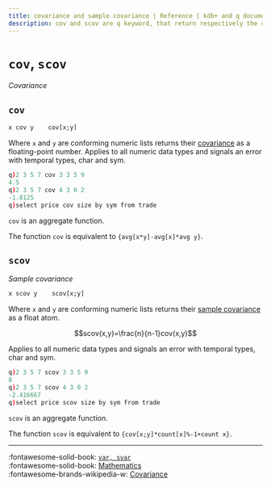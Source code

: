 ```yaml
---
title: covariance and sample covariance | Reference | kdb+ and q documentation
description: cov and scov are q keyword, that return respectively the covariance and sample covariance of two conforming numeric lists.
---
```

# `cov`, `scov`

_Covariance_




## `cov`

```txt
x cov y    cov[x;y]
```

Where `x` and `y` are conforming numeric lists returns their [covariance](https://en.wikipedia.org/wiki/Covariance "Wikipedia") as a floating-point number. Applies to all numeric data types and signals an error with temporal types, char and sym.

```q
q)2 3 5 7 cov 3 3 5 9
4.5
q)2 3 5 7 cov 4 3 0 2
-1.8125
q)select price cov size by sym from trade
```


`cov` is an aggregate function.

The function `cov` is equivalent to `{avg[x*y]-avg[x]*avg y}`.



## `scov`

_Sample covariance_

```txt
x scov y    scov[x;y]
```

Where `x` and `y` are conforming numeric lists returns their [sample covariance](https://en.wikipedia.org/wiki/Covariance#Calculating_the_sample_covariance "Wikipedia") as a float atom.

$$scov(x,y)=\frac{n}{n-1}cov(x,y)$$

Applies to all numeric data types and signals an error with temporal types, char and sym.

```q
q)2 3 5 7 scov 3 3 5 9
8
q)2 3 5 7 scov 4 3 0 2
-2.416667
q)select price scov size by sym from trade
```

`scov` is an aggregate function.

The function `scov` is equivalent to `{cov[x;y]*count[x]%-1+count x}`.


----
:fontawesome-solid-book:
[`var, svar`](var.md)
<br>
:fontawesome-solid-book:
[Mathematics](../basics/math.md)
<br>
:fontawesome-brands-wikipedia-w: 
[Covariance](https://en.wikipedia.org/wiki/Covariance)
